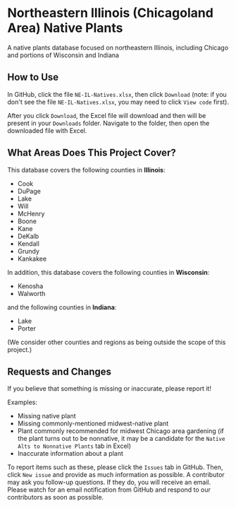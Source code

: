 # Northeastern Illinois (Chicagoland Area) Native Plants

 A native plants database focused on northeastern Illinois, including Chicago and portions of Wisconsin and Indiana

## How to Use

In GitHub, click the file `NE-IL-Natives.xlsx`, then click `Download` (note: if you don't see the file `NE-IL-Natives.xlsx`, you may need to click `View code` first).

After you click `Download`, the Excel file will download and then will be present in your `Downloads` folder.
Navigate to the folder, then open the downloaded file with Excel.

## What Areas Does This Project Cover?

This database covers the following counties in **Illinois**:

- Cook
- DuPage
- Lake
- Will
- McHenry
- Boone
- Kane
- DeKalb
- Kendall
- Grundy
- Kankakee

In addition, this database covers the following counties in **Wisconsin**:

- Kenosha
- Walworth

and the following counties in **Indiana**:

- Lake
- Porter

(We consider other counties and regions as being outside the scope of this project.)

## Requests and Changes

If you believe that something is missing or inaccurate, please report it!

Examples:

- Missing native plant
- Missing commonly-mentioned midwest-native plant
- Plant commonly recommended for midwest Chicago area gardening (if the plant turns out to be nonnative, it may be a candidate for the `Native Alts to Nonnative Plants` tab in Excel)
- Inaccurate information about a plant

To report items such as these, please click the `Issues` tab in GitHub.
Then, click `New issue` and provide as much information as possible.
A contributor may ask you follow-up questions.
If they do, you will receive an email.
Please watch for an email notification from GitHub and respond to our contributors as soon as possible.
